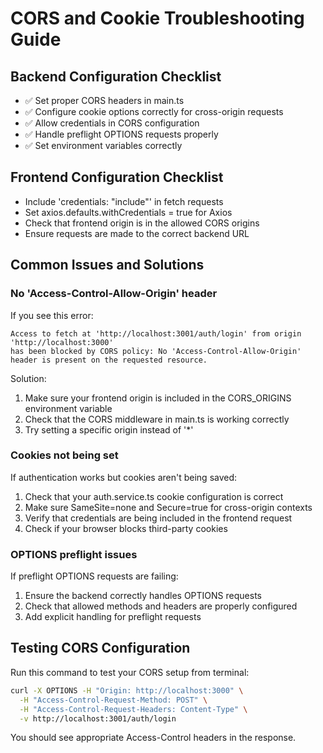 # CORS and Cookie Troubleshooting Guide

## Backend Configuration Checklist

- ✅ Set proper CORS headers in main.ts
- ✅ Configure cookie options correctly for cross-origin requests
- ✅ Allow credentials in CORS configuration
- ✅ Handle preflight OPTIONS requests properly
- ✅ Set environment variables correctly

## Frontend Configuration Checklist

- Include 'credentials: "include"' in fetch requests
- Set axios.defaults.withCredentials = true for Axios
- Check that frontend origin is in the allowed CORS origins
- Ensure requests are made to the correct backend URL

## Common Issues and Solutions

### No 'Access-Control-Allow-Origin' header

If you see this error:
```
Access to fetch at 'http://localhost:3001/auth/login' from origin 'http://localhost:3000' 
has been blocked by CORS policy: No 'Access-Control-Allow-Origin' header is present on the requested resource.
```

Solution:
1. Make sure your frontend origin is included in the CORS_ORIGINS environment variable
2. Check that the CORS middleware in main.ts is working correctly
3. Try setting a specific origin instead of '*'

### Cookies not being set

If authentication works but cookies aren't being saved:
1. Check that your auth.service.ts cookie configuration is correct
2. Make sure SameSite=none and Secure=true for cross-origin contexts
3. Verify that credentials are being included in the frontend request
4. Check if your browser blocks third-party cookies

### OPTIONS preflight issues

If preflight OPTIONS requests are failing:
1. Ensure the backend correctly handles OPTIONS requests
2. Check that allowed methods and headers are properly configured
3. Add explicit handling for preflight requests

## Testing CORS Configuration

Run this command to test your CORS setup from terminal:

```bash
curl -X OPTIONS -H "Origin: http://localhost:3000" \
  -H "Access-Control-Request-Method: POST" \
  -H "Access-Control-Request-Headers: Content-Type" \
  -v http://localhost:3001/auth/login
```

You should see appropriate Access-Control headers in the response.
